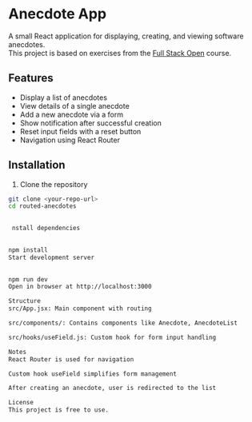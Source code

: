 # Anecdote App

A small React application for displaying, creating, and viewing software anecdotes.  
This project is based on exercises from the [Full Stack Open](https://fullstackopen.com/) course.

## Features

- Display a list of anecdotes  
- View details of a single anecdote  
- Add a new anecdote via a form  
- Show notification after successful creation  
- Reset input fields with a reset button  
- Navigation using React Router  

## Installation

1. Clone the repository  
```bash
git clone <your-repo-url>
cd routed-anecdotes
 

 nstall dependencies

 
npm install
Start development server

 
npm run dev
Open in browser at http://localhost:3000

Structure
src/App.jsx: Main component with routing

src/components/: Contains components like Anecdote, AnecdoteList

src/hooks/useField.js: Custom hook for form input handling

Notes
React Router is used for navigation

Custom hook useField simplifies form management

After creating an anecdote, user is redirected to the list

License
This project is free to use.

